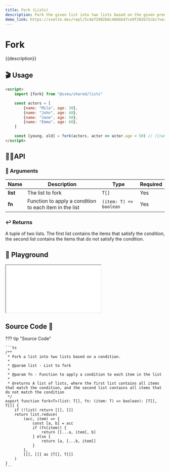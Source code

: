 ```yaml
---
title: Fork (Lists)
description: Fork the given list into two lists based on the given predicate.
demo_link: https://svelte.dev/repl/5c4ef2982b8c466bb47ce9f202b72cbc?version=3.55.1
---
```


# Fork

{{description}}

## 🎬 Usage

```html
<script>
    import {fork} from "@sveu/shared/lists"

    const actors = [
        {name: "Mila", age: 30},
        {name: "John", age: 40},
        {name: "Jane", age: 50},
        {name: "Emma", age: 60},
    ]

    const [young, old] = fork(actors, actor => actor.age < 50) // [{name: "Mila", age: 30}, {name: "John", age: 40}] and [{name: "Jane", age: 50}, {name: "Emma", age: 60}]
</script>
```

## 👩‍💻API

### 👻 Arguments

| Name                | Description                                  | Type                  | Required |
| ------------------- | -------------------------------------------- | --------------------- | -------- |
| **list**            | The list to fork                             | `T[]`                 | Yes      |
| **fn**              | Function to apply a condition to each item in the list | `(item: T) => boolean`| Yes      |

### ↩️ Returns

A tuple of two lists. The first list contains the items that satisfy the condition, the second list contains the items that do not satisfy the condition.

## 🧪 Playground

<iframe class="h-120 w-full" src="{{demo_link}}"></iframe>

## Source Code 👀

??? tip "Source Code"

    ```ts
    /**
     * Fork a list into two lists based on a condition.
     *
     * @param list - List to fork
     *
     * @param fn - Function to apply a condition to each item in the list
     *
     * @returns A list of lists, where the first list contains all items that match the condition, and the second list contains all items that do not match the condition
     */
    export function fork<T>(list: T[], fn: (item: T) => boolean): [T[], T[]] {
        if (!list) return [[], []]
        return list.reduce(
            (acc, item) => {
                const [a, b] = acc
                if (fn(item)) {
                    return [[...a, item], b]
                } else {
                    return [a, [...b, item]]
                }
            },
            [[], []] as [T[], T[]]
        )
    }
    ```
